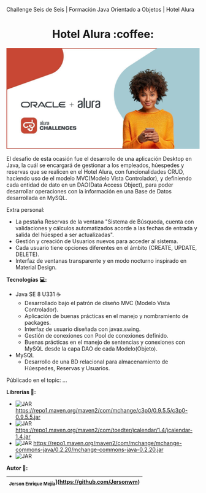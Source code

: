 Challenge Seis de Seis | Formación Java Orientado a Objetos | Hotel Alura

<h1 align="center">Hotel Alura :coffee:</h1>

![Challenge Oracle Next Education + Alura Banner](https://raw.githubusercontent.com/EduardoUT/CRUD-Alura-Hotel-ONE-Alura_Challenge/master/src/mx/com/alurahotel/imagenes/challengeImage.jpg)

El desafio de esta ocasión fue el desarrollo de una aplicación Desktop en Java, la cuál 
se encargará de gestionar a los empleados, húespedes y reservas que se realicen en el Hotel Alura,
con funcionalidades CRUD, haciendo uso de el modelo MVC(Modelo Vista Controlador), y definiendo cada
entidad de dato en un DAO(Data Access Object), para poder desarrollar operaciones con la información
en una Base de Datos desarrollada en MySQL.

Extra personal:
- La pestaña Reservas de la ventana "Sistema de Búsqueda, cuenta con validaciones y cálculos
automatizados acorde a las fechas de entrada y salida del húesped a ser actualizadas".
- Gestión y creación de Usuarios nuevos para acceder al sistema.
- Cada usuario tiene opciones diferentes en el ámbito (CREATE, UPDATE, DELETE).
- Interfaz de ventanas transparente y en modo nocturno inspirado en Material Design.

**Tecnologías 💻:**

   - Java SE 8 U331 :coffee:
      - Desarrollado bajo el patrón de diseño MVC (Modelo Vista Controlador).
      - Aplicación de buenas prácticas en el manejo y nombramiento de packages.
      - Interfaz de usuario diseñada con javax.swing.
      - Gestión de conexiones con Pool de conexiones definido.
      - Buenas prácticas en el manejo de sentencias y conexiones con MySQL desde la
      capa DAO de cada Modelo(Objeto).
   - MySQL
      - Desarrollo de una BD relacional para almacenamiento de Húespedes, Reservas y Usuarios.
      
Públicado en el topic:
...

**Librerías 📖:**

   - ![JAR](https://img.shields.io/badge/c3p0--0.9.5.5-JAR-blue) https://repo1.maven.org/maven2/com/mchange/c3p0/0.9.5.5/c3p0-0.9.5.5.jar
   - ![JAR](https://img.shields.io/badge/jcalendar--1.4-JAR-blue) https://repo1.maven.org/maven2/com/toedter/jcalendar/1.4/jcalendar-1.4.jar
   - ![JAR](https://img.shields.io/badge/mchange--commons--java--0.2.20-JAR-blue) https://repo1.maven.org/maven2/com/mchange/mchange-commons-java/0.2.20/mchange-commons-java-0.2.20.jar
   - ![JAR](https://img.shields.io/badge/mysql--connector--java--8.0.29-JAR-blue)
   


**Autor 🧑:**

| <sub>Jerson Enrique Mejía</sub>](https://github.com/Jersonwm) |
| :---: |
